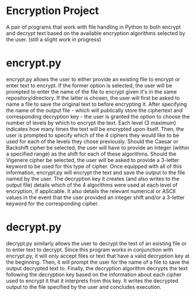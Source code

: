 # Encryption Project
A pair of programs that work with file handling in Python to both encrypt and decrypt text based on the available encryption algorithms selected by the user.
(still a slight work in progress)

# encrypt.py
encrypt.py allows the user to either provide an existing file to encrypt or enter text to encrypt. If the former option is selected, the user will be prompted to enter the name of the file to encrypt given it's in the same repository/directory. If the latter is chosen, the user will first be asked to name a file to save the original text to before encrypting it.
After specifying the name of the output file - which will publically store the ciphertext and corresponding decryption key - the user is granted the option to choose the number of levels by which to encrypt the text. Each level (3 maximum) indicates how many times the text will be encrypted upon itself.
Then, the user is prompted to specify which of the 4 ciphers they would like to be used for each of the levels they chose previously.
Should the Caesar or Backshift cipher be selected, the user will have to provide an integer (within a specified range) as the shift for each of these algorithms.
Should the Vigenere cipher be selected, the user will be asked to provide a 3-letter keyword to be used for this type of cipher.
Once equipped with all of this information, encrypt.py will encrypt the text and save the output to the file named by the user.
The decryption key it creates (and also writes to the output file) details which of the 4 algorithms were used at each level of encryption, if applicable. It also details the relevant numerical or ASCII values in the event that the user provided an integer shift and/or a 3-letter keyword for the corresponding cipher.

# decrypt.py
decrypt.py similarly allows the user to decrypt the text of an existing file or to enter text to decrypt. Since this program works in conjunction with encrypt.py, it will only accept files or text that have a valid decryption key at the beginning. Then, it will prompt the user for the name of a file to save the output decrypted text to.
Finally, the decryption algorithm decrypts the text following the decryption key based on the information about each cipher used to encrypt it that it interprets from this key. It writes the decrypted output to the file specified by the user and concludes execution.
